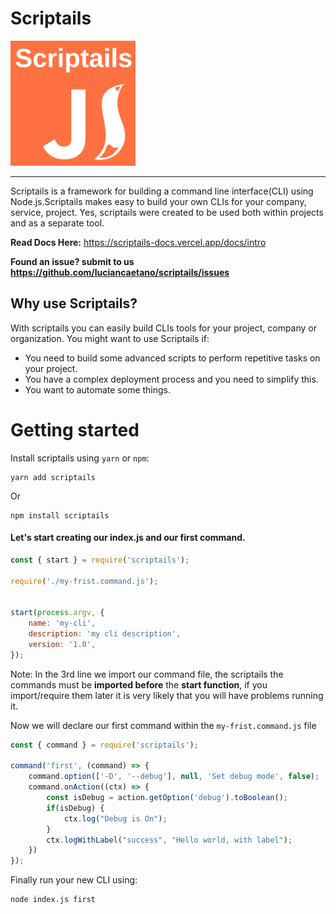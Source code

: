 # Scriptails

<img src="logo.svg" width="200">

---

Scriptails is a framework for building a command line interface(CLI) using Node.js.Scriptails makes easy to build your own CLIs for your company, service, project.
Yes, scriptails were created to be used both within projects and as a separate tool.

**Read Docs Here:** https://scriptails-docs.vercel.app/docs/intro

**Found an issue? submit to us https://github.com/luciancaetano/scriptails/issues**

## Why use Scriptails?
With scriptails you can easily build CLIs tools for your project, company or organization.
You might want to use Scriptails if:
- You need to build some advanced scripts to perform repetitive tasks on your project.
- You have a complex deployment process and you need to simplify this.
- You want to automate some things.

# Getting started

Install scriptails using `yarn` or `npm`:


```shell
yarn add scriptails
```
Or
```shell
npm install scriptails
```

#### Let's start creating our index.js and our first command.

```js title="index.js"
const { start } = require('scriptails');

require('./my-frist.command.js');


start(process.argv, {
    name: 'my-cli',
    description: 'my cli description',
    version: '1.0',
});
```
Note: In the 3rd line we import our command file, the scriptails the commands must be **imported before** the **start function**, if you import/require them later it is very likely that you will have problems running it.

Now we will declare our first command within the `my-frist.command.js` file

```js title="my-frist.command.js"
const { command } = require('scriptails');

command('first', (command) => {
    command.option(['-D', '--debug'], null, 'Set debug mode', false);
    command.onAction((ctx) => {
        const isDebug = action.getOption('debug').toBoolean();
        if(isDebug) {
            ctx.log("Debug is On");
        }
        ctx.logWithLabel("success", "Hello world, with label");
    })
});

```

Finally run your new CLI using:

```shell
node index.js first
```
